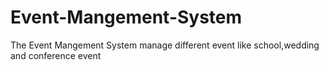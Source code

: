 # Event-Mangement-System
The Event Mangement System manage different event like school,wedding and conference event
